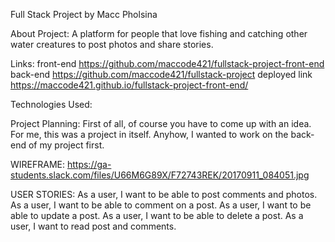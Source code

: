 Full Stack Project by Macc Pholsina

About Project:
A platform for people that love fishing and catching other water creatures to post photos and share stories.

Links:
front-end https://github.com/maccode421/fullstack-project-front-end
back-end https://github.com/maccode421/fullstack-project
deployed link  https://maccode421.github.io/fullstack-project-front-end/

Technologies Used:

Project Planning:
First of all, of course you have to come up with an idea. For me, this was a project in itself. Anyhow, I wanted to work on the back-end of my project first.

WIREFRAME:
https://ga-students.slack.com/files/U66M6G89X/F72743REK/20170911_084051.jpg

USER STORIES:
As a user, I want to be able to post comments and photos.
As a user, I want to be able to comment on a post.
As a user, I want to be able to update a post.
As a user, I want to be able to delete a post.
As a user, I want to read post and comments.
